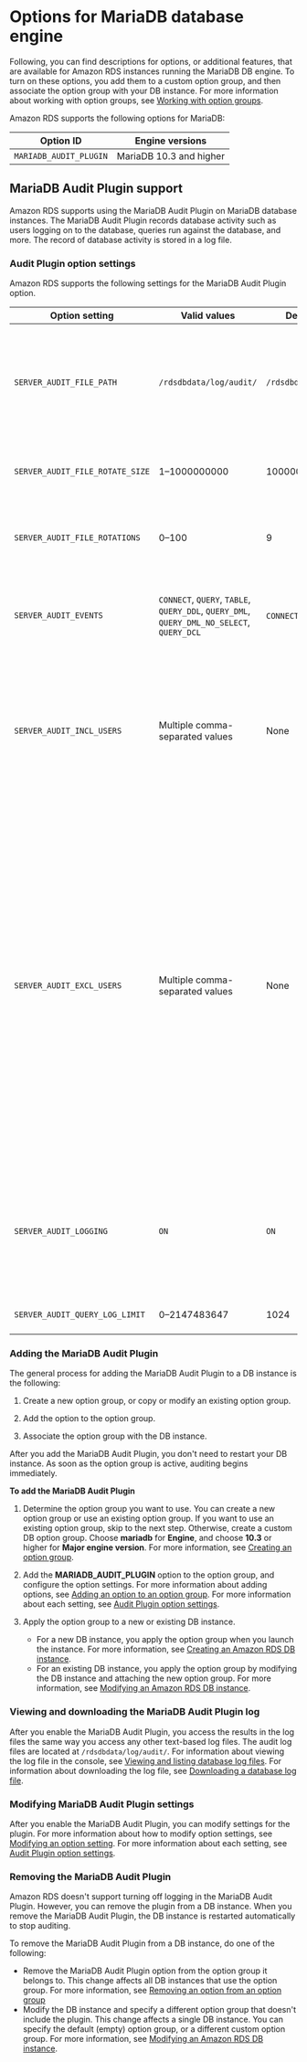 # Options for MariaDB database engine<a name="Appendix.MariaDB.Options"></a>

Following, you can find descriptions for options, or additional features, that are available for Amazon RDS instances running the MariaDB DB engine\. To turn on these options, you add them to a custom option group, and then associate the option group with your DB instance\. For more information about working with option groups, see [Working with option groups](USER_WorkingWithOptionGroups.md)\.

Amazon RDS supports the following options for MariaDB: 


| Option ID | Engine versions | 
| --- | --- | 
|  `MARIADB_AUDIT_PLUGIN`  |  MariaDB 10\.3 and higher  | 

## MariaDB Audit Plugin support<a name="Appendix.MariaDB.Options.AuditPlugin"></a>

Amazon RDS supports using the MariaDB Audit Plugin on MariaDB database instances\. The MariaDB Audit Plugin records database activity such as users logging on to the database, queries run against the database, and more\. The record of database activity is stored in a log file\.

### Audit Plugin option settings<a name="Appendix.MariaDB.Options.AuditPlugin.Options"></a>

Amazon RDS supports the following settings for the MariaDB Audit Plugin option\. 


| Option setting | Valid values | Default value | Description | 
| --- | --- | --- | --- | 
| `SERVER_AUDIT_FILE_PATH` | `/rdsdbdata/log/audit/` | `/rdsdbdata/log/audit/` |  The location of the log file\. The log file contains the record of the activity specified in `SERVER_AUDIT_EVENTS`\. For more information, see [Viewing and listing database log files](USER_LogAccess.Procedural.Viewing.md) and [MariaDB database log files](USER_LogAccess.Concepts.MariaDB.md)\.   | 
| `SERVER_AUDIT_FILE_ROTATE_SIZE` | 1–1000000000 | 1000000 |  The size in bytes that when reached, causes the file to rotate\. For more information, see [Log file size](USER_LogAccess.Concepts.MariaDB.md#USER_LogAccess.MariaDB.LogFileSize)\.   | 
| `SERVER_AUDIT_FILE_ROTATIONS` | 0–100 | 9 |  The number of log rotations to save\. For more information, see [Log file size](USER_LogAccess.Concepts.MariaDB.md#USER_LogAccess.MariaDB.LogFileSize) and [Downloading a database log file](USER_LogAccess.Procedural.Downloading.md)\.   | 
| `SERVER_AUDIT_EVENTS` | `CONNECT`, `QUERY`, `TABLE`, `QUERY_DDL`, `QUERY_DML`, `QUERY_DML_NO_SELECT`, `QUERY_DCL` | `CONNECT`, `QUERY` |  The types of activity to record in the log\. Installing the MariaDB Audit Plugin is itself logged\.  [\[See the AWS documentation website for more details\]](http://docs.aws.amazon.com/AmazonRDS/latest/UserGuide/Appendix.MariaDB.Options.html)  | 
| `SERVER_AUDIT_INCL_USERS` | Multiple comma\-separated values | None |  Include only activity from the specified users\. By default, activity is recorded for all users\. `SERVER_AUDIT_INCL_USERS` and `SERVER_AUDIT_EXCL_USERS` are mutually exclusive\. If you add values to `SERVER_AUDIT_INCL_USERS`, make sure no values are added to `SERVER_AUDIT_EXCL_USERS`\.   | 
| `SERVER_AUDIT_EXCL_USERS` | Multiple comma\-separated values | None |  Exclude activity from the specified users\. By default, activity is recorded for all users\. `SERVER_AUDIT_INCL_USERS` and `SERVER_AUDIT_EXCL_USERS` are mutually exclusive\. If you add values to `SERVER_AUDIT_EXCL_USERS`, make sure no values are added to `SERVER_AUDIT_INCL_USERS`\.   The `rdsadmin` user queries the database every second to check the health of the database\. Depending on your other settings, this activity can possibly cause the size of your log file to grow very large, very quickly\. If you don't need to record this activity, add the `rdsadmin` user to the `SERVER_AUDIT_EXCL_USERS` list\.    `CONNECT` activity is always recorded for all users, even if the user is specified for this option setting\.    | 
| `SERVER_AUDIT_LOGGING` | `ON` | `ON` |  Logging is active\. The only valid value is `ON`\. Amazon RDS does not support deactivating logging\. If you want to deactivate logging, remove the MariaDB Audit Plugin\. For more information, see [Removing the MariaDB Audit Plugin](#Appendix.MariaDB.Options.AuditPlugin.Remove)\.   | 
| `SERVER_AUDIT_QUERY_LOG_LIMIT` | 0–2147483647 | 1024 |  The limit on the length of the query string in a record\.   | 

### Adding the MariaDB Audit Plugin<a name="Appendix.MariaDB.Options.AuditPlugin.Add"></a>

The general process for adding the MariaDB Audit Plugin to a DB instance is the following: 

1. Create a new option group, or copy or modify an existing option group\.

1. Add the option to the option group\.

1. Associate the option group with the DB instance\.

After you add the MariaDB Audit Plugin, you don't need to restart your DB instance\. As soon as the option group is active, auditing begins immediately\. 

**To add the MariaDB Audit Plugin**

1. Determine the option group you want to use\. You can create a new option group or use an existing option group\. If you want to use an existing option group, skip to the next step\. Otherwise, create a custom DB option group\. Choose **mariadb** for **Engine**, and choose **10\.3** or higher for **Major engine version**\. For more information, see [Creating an option group](USER_WorkingWithOptionGroups.md#USER_WorkingWithOptionGroups.Create)\. 

1. Add the **MARIADB\_AUDIT\_PLUGIN** option to the option group, and configure the option settings\. For more information about adding options, see [Adding an option to an option group](USER_WorkingWithOptionGroups.md#USER_WorkingWithOptionGroups.AddOption)\. For more information about each setting, see [Audit Plugin option settings](#Appendix.MariaDB.Options.AuditPlugin.Options)\. 

1. Apply the option group to a new or existing DB instance\. 
   + For a new DB instance, you apply the option group when you launch the instance\. For more information, see [Creating an Amazon RDS DB instance](USER_CreateDBInstance.md)\. 
   + For an existing DB instance, you apply the option group by modifying the DB instance and attaching the new option group\. For more information, see [Modifying an Amazon RDS DB instance](Overview.DBInstance.Modifying.md)\. 

### Viewing and downloading the MariaDB Audit Plugin log<a name="Appendix.MariaDB.Options.AuditPlugin.Log"></a>

After you enable the MariaDB Audit Plugin, you access the results in the log files the same way you access any other text\-based log files\. The audit log files are located at `/rdsdbdata/log/audit/`\. For information about viewing the log file in the console, see [Viewing and listing database log files](USER_LogAccess.Procedural.Viewing.md)\. For information about downloading the log file, see [Downloading a database log file](USER_LogAccess.Procedural.Downloading.md)\. 

### Modifying MariaDB Audit Plugin settings<a name="Appendix.MariaDB.Options.AuditPlugin.ModifySettings"></a>

After you enable the MariaDB Audit Plugin, you can modify settings for the plugin\. For more information about how to modify option settings, see [Modifying an option setting](USER_WorkingWithOptionGroups.md#USER_WorkingWithOptionGroups.ModifyOption)\. For more information about each setting, see [Audit Plugin option settings](#Appendix.MariaDB.Options.AuditPlugin.Options)\. 

### Removing the MariaDB Audit Plugin<a name="Appendix.MariaDB.Options.AuditPlugin.Remove"></a>

Amazon RDS doesn't support turning off logging in the MariaDB Audit Plugin\. However, you can remove the plugin from a DB instance\. When you remove the MariaDB Audit Plugin, the DB instance is restarted automatically to stop auditing\. 

To remove the MariaDB Audit Plugin from a DB instance, do one of the following: 
+ Remove the MariaDB Audit Plugin option from the option group it belongs to\. This change affects all DB instances that use the option group\. For more information, see [Removing an option from an option group](USER_WorkingWithOptionGroups.md#USER_WorkingWithOptionGroups.RemoveOption) 
+ Modify the DB instance and specify a different option group that doesn't include the plugin\. This change affects a single DB instance\. You can specify the default \(empty\) option group, or a different custom option group\. For more information, see [Modifying an Amazon RDS DB instance](Overview.DBInstance.Modifying.md)\. 